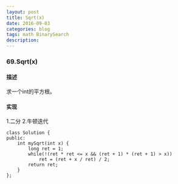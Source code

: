 ```yaml
---
layout: post
title: Sqrt(x)
date: 2016-09-03
categories: blog
tags: math BinarySearch
description:
---
```


### 69.Sqrt(x)

#### 描述

求一个int的平方根。

#### 实现

1.二分 2.牛顿迭代

    class Solution {
    public:
        int mySqrt(int x) {
            long ret = 1;
            while(!(ret * ret <= x && (ret + 1) * (ret + 1) > x))
                ret = (ret + x / ret) / 2;
            return ret;
        }
    };

